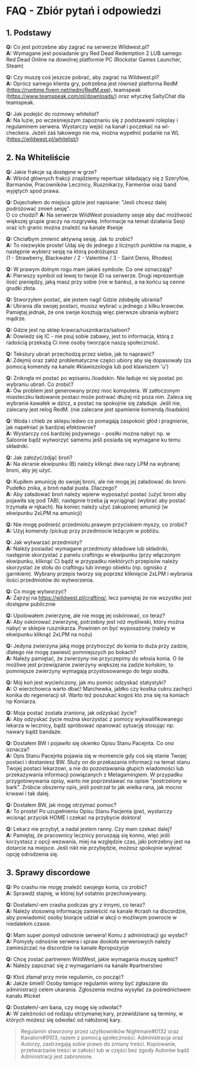 # FAQ - Zbiór pytań i odpowiedzi

## 1. Podstawy

**Q:** Co jest potrzebne aby zagrać na serwerze Wildwest.pl?   
**A:** Wymagane jest posiadanie gry Red Dead Redemption 2 LUB samego Red Dead Online na dowolnej platformie PC (Rockstar Games Launcher, Steam)   

**Q:** Czy muszę coś jeszcze pobrać, aby zagrać na Wildwest.pl?   
**A:** Oprócz samego klienta gry, potrzebna jest również platforma RedM (https://runtime.fivem.net/redm/RedM.exe), teamspeak (https://www.teamspeak.com/pl/downloads/) oraz wtyczkę SaltyChat dla teamspeak.   

**Q:** Jak podejść do rozmowy whitelist?  
**A:** Na luzie, po wcześniejszym zapoznaniu się z podstawami roleplay i regulaminem serwera. Wystarczy wejść na kanał i poczekać na wl-checkera. Jeżeli zaś takowego nie ma, można wypełnić podanie na WL (https://wildwest.pl/whitelist/)  

## 2. Na Whiteliście

**Q:** Jakie frakcje są dostępne w grze?  
**A:** Wśród głównych frakcji znajdziemy repertuar składający się z Szeryfów, Barmanów, Pracowników Lecznicy, Rusznikarzy, Farmerów oraz band wyjętych spod prawa.  

**Q:** Dojechałem do miejsca gdzie jest napisane: "Jesli chcesz dalej podróżować zmień sesję".  
O co chodzi?
**A:** Na serwerze WildWest posiadamy sesje aby dać możliwość większej grupie graczy na rozgrywkę. Informacje na temat działania Sesji oraz ich granic można znaleźć na kanale #sesje  

**Q:** Chciałbym zmienić aktywną sesję. Jak to zrobić?  
**A:** To niezwykle proste! Udaj się do jednego z licznych punktów na mapie, a następnie wybierz sesję na którą podróżujesz  
(1 - Strawberry, Blackwater / 2 - Valentine / 3 - Saint Denis, Rhodes)

**Q:** W prawym dolnym rogu mam jakieś symbole. Co one oznaczają?  
**A:** Pierwszy symbol od lewej to twoje ID na serwerze. Drugi reprezentuje ilość pieniędzy, jaką masz przy sobie (nie w banku), a na końcu są cenne grudki złota.  

**Q:** Stworzyłem postać, ale jestem nagi! Gdzie zdobędę ubrania?  
**A:** Ubrania dla swojej postaci, musisz wybrać u jednego z kilku krawców. Pamiętaj jednak, że one swoje kosztują więc pierwsze ubrania wybierz mądrze.   

**Q:** Gdzie jest np sklep krawca/rusznikarza/saloon?  
**A:** Dowiedz się IC - nie psuj sobie zabawy, jest to informacja, którą z radością przekażą Ci inne osoby tworzące naszą społeczność.  

**Q:** Tekstury ubrań przechodzą przez siebie, jak to naprawić?  
**A:** Zdejmij oraz załóż problematyczne części ubiory aby się dopasowały (za pomocą komendy na kanale #klawiszologia lub pod klawiszem 'u')  

**Q:** Zniknęła mi postać po wpisaniu /loadskin. Nie ładuje mi się postać po wybraniu ubrań. Co zrobić?  
**A:** Ów problem jest generowany przez moc komputera. W zatłoczonym miasteczku ładowanie postaci może potrwać dłużej niż poza nim. Zaleca się wybranie kawałek w dzicz, a postać na spokojnie się załaduje. Jeśli nie, zalecany jest relog RedM. (nie zalecane jest spamienie komendą /loadskin)  

**Q:** Woda i chleb ze sklepu ledwo co pomagają zaspokoić głód i pragnienie, jak napełniać je bardziej efektownie?  
**A:** Wystarczy coś bardziej pożywnego - posiłki można nabyć np. w Saloonie bądź wytworzyć samemu jeśli posiada się wymagane ku temu składniki.  

**Q:** Jak założyć/zdjąć broń?  
**A:** Na ekranie ekwipunku (B) należy kliknąć dwa razy LPM na wybranej broni, aby jej użyć.  

**Q:** Kupiłem amunicję do swojej broni, ale nie mogę jej załadować do broni. Pudełko znika, a broń nadal pusta. Dlaczego?  
**A:** Aby załadować broń należy wpierw wyposażyć postać (użyć broni aby pojawiła się pod TAB), następnie trzeba ją wyciągnąć (wybrać aby postać trzymała w rękach). Na koniec należy użyć zakupionej amunicji (w ekwipunku 2xLPM na amunicji)  

**Q:** Nie mogę podnieść przedmiotu prawym przyciskiem myszy, co zrobić?  
**A:** Użyj komendy /pickup przy przedmiocie leżącym w pobliżu.  

**Q:** Jak wytwarzać przedmioty?  
**A:** Należy posiadać wymagane przedmioty składowe lub składniki, następnie skorzystać z panelu craftingu w ekwipunku (przy włączonym ekwipunku, kliknąć C) bądź w przypadku niektórych przepisów należy skorzystać ze stołu do craftingu lub innego obiektu (np. ognisko z garnkiem). Wybrany przepis tworzy się poprzez kliknięcie 2xLPM i wybrania ilości przedmiotów do wytworzenia.  

**Q:** Co mogę wytworzyć?  
**A:** Zajrzyj na https://wildwest.pl/crafting/, lecz pamiętaj że nie wszystko jest dostępne publicznie

**Q:** Upolowałem zwierzynę, ale nie mogę jej oskórować, co teraz?  
**A:** Aby oskórować zwierzynę, potrzebny jest nóż myśliwski, który można nabyć w sklepie rusznikarza. Powinien on być wyposażony (należy w ekwipunku kliknąć 2xLPM na nożu) 

**Q:** Jedyna zwierzyna jaką mogę przytroczyć do konia to duża przy zadzie, dlatego nie mogę zawiesić pomniejszych po bokach?  
**A:** Należy pamiętać, że zwierzyny nie przyczepimy do włosia konia. O ile możliwe jest przewiązanie zwierzyny większej na zadzie końskim, to pomniejsze zwierzyny wymagają przystosowanego do tego siodła.  

**Q:** Mój koń jest wycieńczony, jak mu pomóc odzyskać statystyki?  
**A:** O wierzchowca warto dbać! Marchewka, jabłko czy kostka cukru zachęci konika do regeneracji sił. Warto też poszukać kogoś kto zna się na koniach np Koniarza.

**Q:** Moja postać została zraniona, jak odzyskać życie?  
**A:** Aby odzyskać życie można skorzystać z pomocy wykwalifikowanego lekarza w lecznicy, bądź spróbować opanować sytuację stosując np. nawary bądź bandaże.  

**Q:** Dostałem BW i pojawiło się okienko Opisu Stanu Pacejnta. Co ono oznacza?  
**A:** Opis Stanu Pacejnta pojawia się w momencie gdy coś się stanie Twojej postaci i dostaniesz BW. Służy on do przekazania informacji na temat stanu Twojej postaci lekarzowi, a nie do pozostawiania głupich wiadomości lub przekazywania informacji powiązanych z Metagamingiem. W przypadku przygotowywania opisy, warto nie poprzestawać na opisie "postrzelony w bark". Zróbcie obszerny opis, jeśli postrzał to jak wielka rana, jak mocno krwawi i tak dalej.  

**Q:** Dostałem BW, jak mogę otrzymać pomoc?  
**A:** To proste! Po uzupełnieniu Opisu Stanu Pacjenta (pw), wystarczy wcisnąć przycisk HOME i czekać na przybycie doktora!  

**Q:** Lekarz nie przybył, a nadal jestem ranny. Czy mam czekać dalej?  
**A:** Pamiętaj, że pracownicy lecznicy poruszają się konno, więc jeśli korzystasz z opcji wezwania, miej na względzie czas, jaki potrzebny jest na dotarcie na miejsce. Jeśli nikt nie przybędzie, możesz spokojnie wybrać opcję odrodzenia się.

## 3. Sprawy discordowe

**Q:** Po crashu nie mogę znaleźć swojego konia, co zrobić?  
**A:** Sprawdź stajnię, w której był ostatnio przechowywany.  

**Q:** Dostałam/-em crasha podczas gry z innymi, co teraz?  
**A:** Należy stosowną informację zamieścić na kanale #crash na discordzie, aby powiadomić osoby biorące udział w akcji o możliwym powrocie w niedalekim czasie.  

**Q:** Mam super pomysł odnośnie serwera! Komu z administracji go wysłać?  
**A:** Pomysły odnośnie serwera i spraw dookoła serwerowych należy zamieszczać na discordzie na kanale #propozycje  

**Q:** Chcę zostać partnerem WildWest, jakie wymagania muszę spełnić?  
**A:** Należy zapoznać się z wymaganiami na kanale #partnerstwo  

**Q:** Ktoś złamał przy mnie regulamin, co począć?  
**A:** Jakże śmieli! Osoby łamiące regulamin winny być zgłaszane do administracji celem ukarania. Zgłoszenia można wysyłać za pośrednictwem kanału #ticket  

**Q:** Dostałem/-am bana, czy mogę się odwołać?  
**A:** W zależności od rodzaju otrzymanej kary, przewidziane są terminy, w których możesz się odwołać od nałożonej kary.  

> Regulamin stworzony przez użytkowników Nightmare#0132 oraz Kavalorn#9103, razem z pomocą społeczności.
Administracja oraz Autorzy, zastrzegają sobie prawo do zmiany treści.
Kopiowanie, przetwarzanie treści w całości lub w części bez zgody Autorów bądź Administracji jest zabronione.
